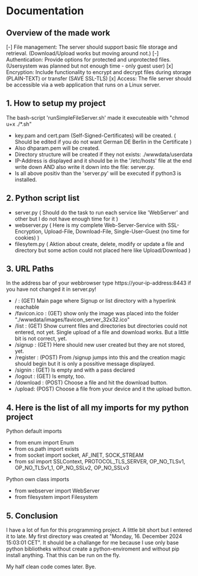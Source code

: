 # Documentation

## Overview of the made work
[-] File management: The server should support basic file storage and retrieval. (Download/Upload works but moving around not.)
[-] Authentication: Provide options for protected and unprotected files. (Usersystem was planned but not enough time - only guest user)
[x] Encryption: Include functionality to encrypt and decrypt files during storage (PLAIN-TEXT) or transfer (SAVE SSL-TLS)
[x] Access: The file server should be accessible via a web application that runs on a Linux server.

## 1. How to setup my project
The bash-script 'runSimpleFileServer.sh' made it executeable with "chmod u+x ./*.sh"
- key.pam and cert.pam (Self-Signed-Certificates) will be created. ( Should be edited if you do not want German DE Berlin in the Certificate )
- Also dhparam.pem will be created. 
- Directory structure will be created if they not exists: ./wwwdata/userdata
- IP-Address is displayed and it should be in the '/etc/hosts' file at the end write down AND also write it down into the file: server.py.
- Is all above positiv than the 'server.py' will be executed if python3 is installed.

## 2. Python script list
- server.py ( Should do the task to run each service like 'WebServer' and other but I do not have enough time for it )
- webserver.py ( Here is my complete Web-Server-Service with SSL-Encryption, Upload-File, Download-File, Single-User-Guest (no time for cookies) )
- filesytem.py ( Aktion about create, delete, modify or update a file and directory but some action could not placed here like Upload/Download )

## 3. URL Paths
In the address bar of your webbrowser type https://your-ip-address:8443 if you have not changed it in server.py!

- / : (GET) Main page where Signup or list directory with a hyperlink reachable
- /favicon.ico : (GET) show only the image was placed into the folder "./wwwdata/images/favicon\_server\_32x32.ico"
- /list : (GET) Show current files and directories but directories could not entered, not yet. Single upload of a file and download works. But a little bit is not correct, yet.
- /signup : (GET) Here should new user created but they are not stored, yet.
- /register : (POST) From /signup jumps into this and the creation magic should begin but it is only a possitive message displayed.
- /signin : (GET) Is empty and with a pass declared
- /logout : (GET) Is empty, too.
- /download : (POST) Choose a file and hit the download button.
- /upload: (POST) Choose a file from your device and it the upload button.

## 4. Here is the list of all my imports for my python project
Python default imports
- from enum import Enum
- from os.path import exists
- from socket import socket, AF\_INET, SOCK\_STREAM
- from ssl import SSLContext, PROTOCOL\_TLS\_SERVER, OP\_NO\_TLSv1, OP\_NO\_TLSv1\_1, OP\_NO\_SSLv2, OP\_NO_SSLv3

Python own class imports
- from webserver import WebServer
- from filesystem import Filesystem

## 5. Conclusion
I have a lot of fun for this programming project. A little bit short but I entered it to late.
My first directory was created at "Monday, 16. December 2024 15:03:01 CET".
It should be a challange for me because I use only base python bibliotheks without create a python-enviroment and without pip install anything.
That this can be run on the fly.

My half clean code comes later.
Bye.

